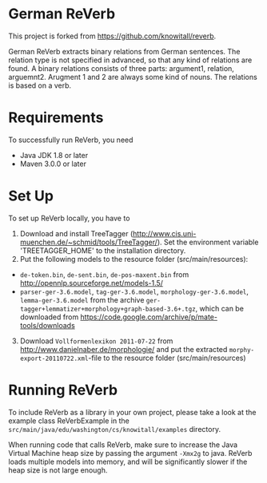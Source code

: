 # German ReVerb

This project is forked from https://github.com/knowitall/reverb.

German ReVerb extracts binary relations from German sentences.
The relation type is not specified in advanced, so that any kind of relations are found.
A binary relations consists of three parts: argument1, relation, arguemnt2.
Arugment 1 and 2 are always some kind of nouns. 
The relations is based on a verb.

# Requirements

To successfully run ReVerb, you need 
* Java JDK 1.8 or later
* Maven 3.0.0 or later

# Set Up

To set up ReVerb locally, you have to 

1. Download and install TreeTagger (http://www.cis.uni-muenchen.de/~schmid/tools/TreeTagger/). Set the environment variable 'TREETAGGER_HOME' to the installation directory.
2.  Put the following models to the resource folder (src/main/resources):
 * 	`de-token.bin`, `de-sent.bin`, `de-pos-maxent.bin` from http://opennlp.sourceforge.net/models-1.5/
 * 	`parser-ger-3.6.model`, `tag-ger-3.6.model`, `morphology-ger-3.6.model`, `lemma-ger-3.6.model` from the archive `ger-tagger+lemmatizer+morphology+graph-based-3.6+.tgz`, which can be downloaded from https://code.google.com/archive/p/mate-tools/downloads
3. Download `Vollformenlexikon 2011-07-22` from http://www.danielnaber.de/morphologie/ and put the extracted `morphy-export-20110722.xml`-file to the resource folder (src/main/resources)

# Running ReVerb

To include ReVerb as a library in your own project, please take a look at the example class ReVerbExample in the `src/main/java/edu/washington/cs/knowitall/examples` directory.

When running code that calls ReVerb, make sure to increase the Java Virtual Machine heap size by passing the argument `-Xmx2g` to java. ReVerb loads multiple models into memory, and will be significantly slower if the heap size is not large enough.

